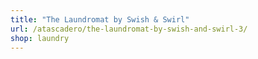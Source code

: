```yaml
---
title: "The Laundromat by Swish & Swirl"
url: /atascadero/the-laundromat-by-swish-and-swirl-3/
shop: laundry
---
```

